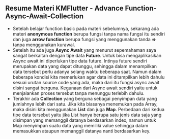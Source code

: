 ## Resume Materi KMFlutter - Advance Function-Async-Await-Collection
- Setelah belajar function basic pada materi sebelumnya, sekarang ada materi **anonymous function** berupa fungsi tanpa nama fungsi itu sendiri dan juga **arrow function** berupa fungsi yang menggunakan tanda **=>** tanpa menggunakan kurawal.
- Setelah itu ada juga **Async Await** yang menurut sepemahaman saya sangat berkaitan dengan tipe data **Future**. Untuk bisa mengaplikasikan Async await ini diperlukan tipe data future. Intinya future sendiri merupakan data yang dapat ditunggu, sehingga dalam menampilkan data tersebut perlu adanya selang waktu beberapa saat. Namun dalam beberapa kondisi kita memerlukan agar data ini ditampilkan lebih dahulu sesuai urutan source code yang ada, maka dari itu fungsi async await disini sangat berguna. Kegunaan dari Async await sendiri yaitu untuk menjalankan proses tersebut tanpa menunggu terlebih dahulu.
- Terakhir ada **Collection** yang berguna sebagai penyimpan data yang jumlahnya lebih dari satu. Jika kita biasanya menemukan pada Array, maka disini kita menggunakan **List** dan juga **Map**. Perbedaan dari kedua tipe data tersebut yaitu jika List hanya berupa satu jenis data saja yang disimpan yang memanggil datanya berdasarkan index, namun untuk Map menyimpan suatu data yang memiliki value sehingga dalam memasukkan ataupun memanggil datanya nanti berdasarkan key.